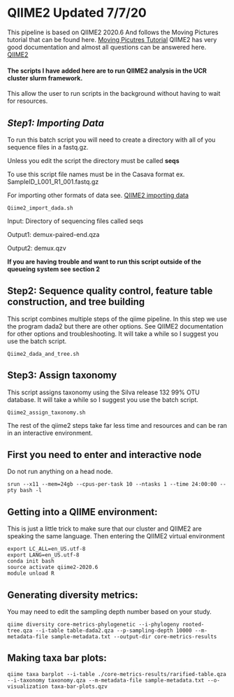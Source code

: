 # **QIIME2 Updated 7/7/20**
This pipeline is based on QIIME2 2020.6
And follows the Moving Pictures tutorial that can be found here. [Moving Picutres Tutorial](https://docs.qiime2.org/2020.6/tutorials/moving-pictures/)
QIIME2 has very good documentation and almost all questions can be answered here. [QIIME2](https://qiime2.org/)

#### **The scripts I have added here are to run QIIME2 analysis in the UCR cluster slurm framework.**
This allow the user to run scripts in the background without having to wait for resources.

## *Step1: Importing Data*
To run this batch script you will need to create a directory with all of you sequence files in a fastq.gz. 

Unless you edit the script the directory must be called **seqs**

To use this script file names must be in the Casava format ex. SampleID_L001_R1_001.fastq.gz

For importing other formats of data see. [QIIME2 importing data](https://docs.qiime2.org/2020.6/tutorials/importing/)


```
Qiime2_import_dada.sh
```
Input: Directory of sequencing files called seqs

Output1: demux-paired-end.qza

Output2: demux.qzv

**If you are having trouble and want to run this script outside of the queueing system see section 2**


## **Step2: Sequence quality control, feature table construction, and tree building**
This script combines multiple steps of the qiime pipeline.
In this step we use the program dada2 but there are other options. See QIIME2 documentation for other options and troubleshooting.
It will take a while so I suggest you use the batch script.

```
Qiime2_dada_and_tree.sh
```

## **Step3: Assign taxonomy**
This script assigns taxonomy using the Silva release 132 99% OTU database.
It will take a while so I suggest you use the batch script.


```
Qiime2_assign_taxonomy.sh
```

The rest of the qiime2 steps take far less time and resources and can be ran in an interactive environment.
## **First you need to enter and interactive node**
Do not run anything on a head node.

```
srun --x11 --mem=24gb --cpus-per-task 10 --ntasks 1 --time 24:00:00 --pty bash -l
```

## **Getting into a QIIME environment:**  
This is just a little trick to make sure that our cluster and QIIME2 are speaking the same language. 
Then entering the QIIME2 virtual environment

```
export LC_ALL=en_US.utf-8
export LANG=en_US.utf-8
conda init bash
source activate qiime2-2020.6
module unload R
```
## **Generating diversity metrics:**
You may need to edit the sampling depth number based on your study.
```
qiime diversity core-metrics-phylogenetic --i-phylogeny rooted-tree.qza --i-table table-dada2.qza --p-sampling-depth 10000 --m-metadata-file sample-metadata.txt --output-dir core-metrics-results
```
## **Making taxa bar plots:**

```
qiime taxa barplot --i-table ./core-metrics-results/rarified-table.qza --i-taxonomy taxonomy.qza --m-metadata-file sample-metadata.txt --o-visualization taxa-bar-plots.qzv
````


